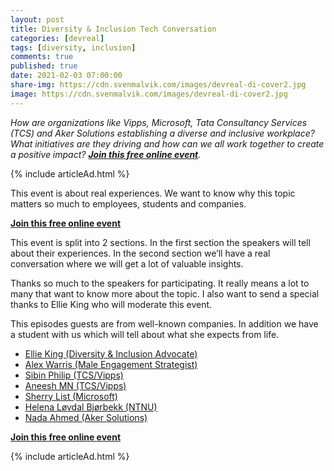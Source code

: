 ```yaml
---
layout: post
title: Diversity & Inclusion Tech Conversation
categories: [devreal]
tags: [diversity, inclusion]
comments: true
published: true
date: 2021-02-03 07:00:00
share-img: https://cdn.svenmalvik.com/images/devreal-di-cover2.jpg
image: https://cdn.svenmalvik.com/images/devreal-di-cover2.jpg
---
```


*How are organizations like Vipps, Microsoft, Tata Consultancy Services (TCS) and Aker Solutions establishing a diverse and inclusive workplace? What initiatives are they driving and how can we all work together to create a positive impact? **[Join this free online event](https://www.devreal.io/)**.*

{% include articleAd.html %}

This event is about real experiences. We want to know why this topic matters so much to employees, students and companies.

**[Join this free online event](https://www.devreal.io/)**

This event is split into 2 sections. In the first section the speakers will tell about their experiences. In the second section we’ll have a real conversation where we will get a lot of valuable insights.

Thanks so much to the speakers for participating. It really means a lot to many that want to know more about the topic. I also want to send a special thanks to Ellie King who will moderate this event.

This episodes guests are from well-known companies. In addition we have a student with us which will tell about what she expects from life.

- [Ellie King (Diversity & Inclusion Advocate)](https://www.linkedin.com/in/ellie-king-62842777/)
- [Alex Warris (Male Engagement Strategist)](https://www.linkedin.com/in/alexwarris/)
- [Sibin Philip (TCS/Vipps)](https://www.linkedin.com/in/sibin-philip-8514b3b6/)
- [Aneesh MN (TCS/Vipps)](https://www.linkedin.com/in/aneesh-mn-a2877750/)
- [Sherry List (Microsoft)](https://www.linkedin.com/in/sherrylist/)
- [Helena Løvdal Bjørbekk (NTNU)](https://www.linkedin.com/in/helena-l%C3%B8vdal-bj%C3%B8rbekk-1a1559134/)
- [Nada Ahmed (Aker Solutions)](https://www.linkedin.com/in/nada-ahmed-41208611/)

**[Join this free online event](https://www.devreal.io/)**

{% include articleAd.html %}
